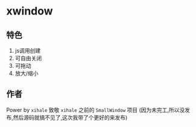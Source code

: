 # xwindow
## 特色
1. js调用创建
2. 可自由关闭
3. 可拖动
4. 放大/缩小
## 作者
Power by `xihale`
致敬 `xihale` 之前的 `SmallWindow` 项目 (因为未完工,所以没发布,然后源码就搞不见了,这次我带了个更好的来发布)
